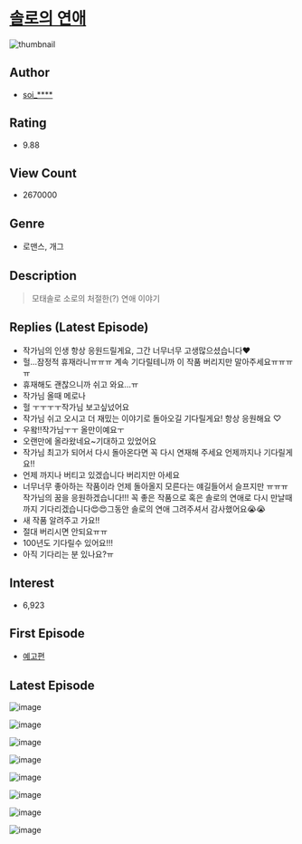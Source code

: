 # [솔로의 연애](https://comic.naver.com/bestChallenge/list?titleId=721425)
![thumbnail](https://image-comic.pstatic.net/user_contents_data/challenge_comic/2020/03/18/322274/thumbnail_202x16404e82fa9_7f11_43c5_bea1_2a33258e0b54_00000729.JPEG)

## Author
- [soi_****](https://comic.naver.com/artistTitle?id=322274)

## Rating
- 9.88

## View Count
- 2670000

## Genre
- 로맨스, 개그

## Description
> 모태솔로 소로의 처절한(?) 연애 이야기

## Replies (Latest Episode)
- 작가님의 인생 항상 응원드릴게요, 그간 너무너무 고생많으셨습니다❤
- 헐...잠정적 휴재라니ㅠㅠㅠ 계속 기다릴테니까 이 작품 버리지만 말아주세요ㅠㅠㅠㅠ
- 휴재해도 괜찮으니까 쉬고 와요...ㅠ
- 작가님 올때 메로나
- 헐 ㅜㅜㅜㅜ작가님 보고싶넜어요
- 작가님 쉬고 오시고 더 재밌는 이야기로 돌아오길 기다릴게요! 항상 응원해요 ♡
- 우왘!!작가님ㅜㅜ 올만이예요ㅜ
- 오랜만에 올라왔네요~기대하고 있었어요
- 작가님 최고가 되어서 다시 돌아온다면 꼭 다시 연재해 주세요 언제까지나 기다릴게요!!
- 언제 까지나 버티고 있겠습니다 버리지만 아세요
- 너무너무 좋아하는 작품이라 언제 돌아올지 모른다는 얘길들어서 슬프지만 ㅠㅠㅠ 작가님의 꿈을 응원하겠습니다!!! 꼭 좋은 작품으로 혹은 솔로의 연애로 다시 만날때까지 기다리겠습니다😍😍그동안 솔로의 연애 그려주셔서 감사했어요😭😭
- 새 작품 알려주고 가요!!
- 절대 버리시면 안되요ㅠㅠ
- 100년도 기다릴수 있어요!!!
- 아직 기다리는 분 있나요?ㅠ

## Interest
- 6,923

## First Episode
- [예고편](https://comic.naver.com/bestChallenge/detail?titleId=721425&no=1)

## Latest Episode
![image](https://image-comic.pstatic.net/user_contents_data/challenge_comic/2020/07/30/322274/upload_3544389408699528550.jpeg)

![image](https://image-comic.pstatic.net/user_contents_data/challenge_comic/2020/07/30/322274/upload_7075493888411383605.jpeg)

![image](https://image-comic.pstatic.net/user_contents_data/challenge_comic/2020/07/30/322274/upload_4122876341906388786.jpeg)

![image](https://image-comic.pstatic.net/user_contents_data/challenge_comic/2020/07/30/322274/upload_3689119038370243126.jpeg)

![image](https://image-comic.pstatic.net/user_contents_data/challenge_comic/2020/07/30/322274/upload_3905014717720442421.jpeg)

![image](https://image-comic.pstatic.net/user_contents_data/challenge_comic/2020/07/30/322274/upload_7233122289879376949.jpeg)

![image](https://image-comic.pstatic.net/user_contents_data/challenge_comic/2020/07/30/322274/upload_7233120068592624741.jpeg)

![image](https://image-comic.pstatic.net/user_contents_data/challenge_comic/2020/07/30/322274/upload_4049079354061830501.jpeg)
